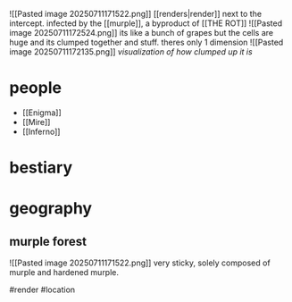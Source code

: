 ![[Pasted image 20250711171522.png]]
[[renders|render]] next to the intercept. infected by the [[murple]], a byproduct of [[THE ROT]]
![[Pasted image 20250711172524.png]]
its like a bunch of grapes but the cells are huge and its clumped together and stuff. theres only 1 dimension
![[Pasted image 20250711172135.png]]
*visualization of how clumped up it is*
# people
- [[Enigma]]
- [[Mire]]
- [[Inferno]]
# bestiary

# geography
## murple forest
![[Pasted image 20250711171522.png]]
very sticky, solely composed of murple and hardened murple.

#render #location